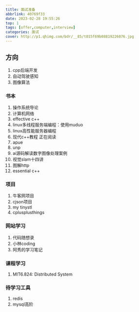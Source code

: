 ```yaml
---
title: 面试准备
abbrlink: 40769f33
date: 2023-02-28 19:55:26
top: 1
tags: [offer,computer,interview]
categories: 面试
cover: http://p1.qhimg.com/bdr/__85/t015f69b08819226076.jpg
---
```

## 方向
1. cpp后端开发
2. 自动驾驶感知
3. 图像算法
### 书本
1. 操作系统导论
2. 计算机网络
3. effective c++
4. linux多线程服务端编程：使用muduo
5. linux高性能服务器编程
6. 现代c++教程 正在阅读
7. apue
8. unp
9. ai源码解读数字图像处理案例
10. 视觉slam十四讲
11. 图解http
12. essential c++
### 项目
1. 牛客网项目
2. cjson项目
3. my tinystl
4. cplusplusthings
### 网站学习
1. 代码随想录
2. 小林coding
3. 阿秀的学习笔记
### 课程学习
1. MIT6.824: Distributed System
### 待学习工具
1. redis
2. mysql高阶
